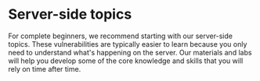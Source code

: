# Server-side topics

For complete beginners, we recommend starting with our server-side topics. These vulnerabilities are typically easier to learn because you only need to understand what's happening on the server. Our materials and labs will help you develop some of the core knowledge and skills that you will rely on time after time.
